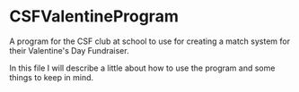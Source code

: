 # CSFValentineProgram
A program for the CSF club at school to use for creating a match system for their Valentine's Day Fundraiser.

In this file I will describe a little about how to use the program and some things to keep in mind.

